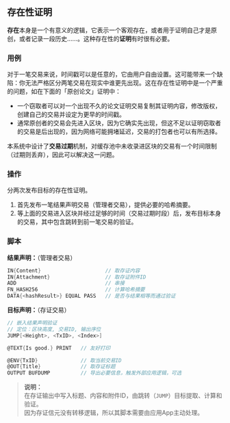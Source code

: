 ## 存在性证明

**存在**本身是一个有意义的逻辑，它表示一个客观存在，或者用于证明自己才是原创，或者记录一段历史……。这种存在性的**证明**有时很有必要。


### 用例

对于一笔交易来说，时间戳可以是任意的，它由用户自由设置。这可能带来一个缺陷：你无法严格区分两笔交易在现实中谁更先出现。这在存在性证明中是一个严重的问题，如在下面的「原创论文」证明中：

- 一个窃取者可以对一个出现不久的论文证明交易复制其证明内容，修改版权，创建自己的交易并设定为更早的时间戳。
- 通常原创者的交易会先进入区块，因为它确实先出现，但这不足以证明窃取者的交易是后出现的，因为网络可能拥堵延迟，交易的打包者也可以有所选择。

本系统中设计了**交易过期**机制，对缓存池中未收录进区块的交易有一个时间限制（过期则丢弃），因此可以解决这一问题。


### 操作

分两次发布目标的存在性证明。

1. 首先发布一笔结果声明交易（管理者交易），提供必要的哈希摘要。
2. 等上面的交易进入区块并经过足够的时间（交易过期时段）后，发布目标本身的交易，其中包含跳转到前一笔交易的验证。


### 脚本

**结果声明：**（管理者交易）

```go
IN{Content}                     // 取存证内容
IN{Attachment}                  // 取存证附件ID
ADD                             // 串接
FN_HASH256                      // 计算哈希摘要
DATA{<hashResult>} EQUAL PASS   // 是否与结果相等而通过验证
```

**目标声明：**（存证交易）

```go
// 嵌入结果声明验证
// 定位：区块高度, 交易ID, 输出序位
JUMP[<Height>, <TxID>, <Index>]

@TEXT{Is good.} PRINT   // 友好打印

@ENV{TxID}              // 取当前交易ID
@OUT{Title}             // 取存证标题
OUTPUT BUFDUMP          // 导出必要信息，触发外部应用逻辑，可选
```

> **说明：**<br>
> 在存证输出中写入标题、内容和附件ID，由跳转（`JUMP`）目标提取、计算和验证。<br>
> 因为存证信元没有转移逻辑，所以其脚本需要由应用App主动处理。<br>
